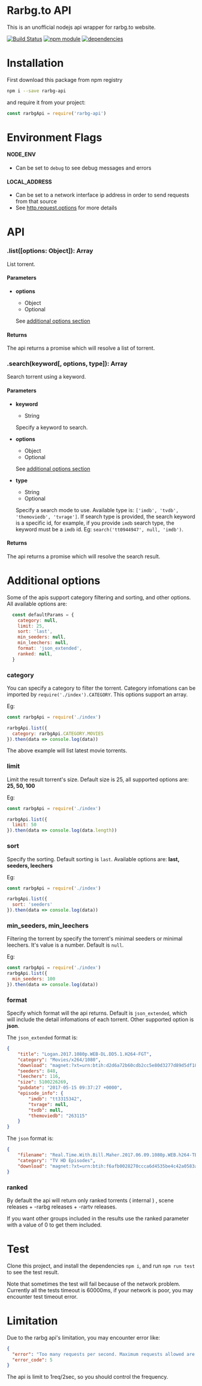 # Rarbg.to API

This is an unofficial nodejs api wrapper for rarbg.to website.

[![Build Status](https://travis-ci.org/serenader2014/rarbg-api.svg?branch=master)](https://travis-ci.org/serenader2014/rarbg-api)
[![npm module](https://badge.fury.io/js/rarbg-api.svg)](https://www.npmjs.org/package/rarbg-api)
[![dependencies](https://david-dm.org/serenader2014/rarbg-api.svg)](https://david-dm.org/serenader2014/rarbg-api.svg)

# Installation

First download this package from npm registry

```bash
npm i --save rarbg-api
```

and require it from your project:

```javascript
const rarbgApi = require('rarbg-api')
```

# Environment Flags
#### **NODE_ENV**
- Can be set to `debug` to see debug messages and errors
#### **LOCAL_ADDRESS**
- Can be set to a network interface ip address in order to send requests from that source
- See [http.request.options](https://nodejs.org/api/http.html#http_http_request_url_options_callback) for more details

    

# API

### .list([options: Object]): Array

List torrent.

#### Parameters

- **options**
    + Object
    + Optional
    
    See [additional options section](#additional-options)


#### Returns

The api returns a promise which will resolve a list of torrent.

### .search(keyword[, options, type]): Array

Search torrent using a keyword.

#### Parameters

- **keyword**
    + String

    Specify a keyword to search.

- **options**
    + Object
    + Optional

    See [additional options section](#additional-options)

- **type**
    + String
    + Optional
    
    Specify a search mode to use. Available type is: `['imdb', 'tvdb', 'themoviedb', 'tvrage']`. If search type is provided, the search keyword is a specific id, for example, if you provide `imdb` search type, the keyword must be a `imdb` id. Eg: `search('tt0944947', null, 'imdb')`. 

#### Returns

The api returns a promise which will resolve the search result.

# Additional options

Some of the apis support category filtering and sorting, and other options. All available options are: 

```javascript
  const defaultParams = {
    category: null,
    limit: 25,
    sort: 'last',
    min_seeders: null,
    min_leechers: null,
    format: 'json_extended',
    ranked: null,
  }
```

### category

You can specify a category to filter the torrent. Category infomations can be imported by `require('./index').CATEGORY`. This options support an array.

Eg: 

```javascript
const rarbgApi = require('./index')

rarbgApi.list({
  category: rarbgApi.CATEGORY.MOVIES
}).then(data => console.log(data))
```

The above example will list latest movie torrents.

### limit

Limit the result torrent's size. Default size is 25, all supported options are: **25, 50, 100**

Eg:

```javascript
const rarbgApi = require('./index')

rarbgApi.list({
  limit: 50
}).then(data => console.log(data.length))
```

### sort

Specify the sorting. Default sorting is `last`. Available options are: **last, seeders, leechers**

Eg: 

```javascript
const rarbgApi = require('./index')

rarbgApi.list({
  sort: 'seeders'
}).then(data => console.log(data))
```

### min_seeders, min_leechers

Filtering the torrent by specify the torrent's minimal seeders or minimal leechers. It's value is a number. Default is `null`.

Eg:

```javascript
const rarbgApi = require('./index')
rarbgApi.list({
  min_seeders: 100
}).then(data => console.log(data))
```

### format

Specify which format will the api returns. Default is `json_extended`, which will include the detail infomations of each torrent. Other supported option is **json**.

The `json_extended` format is:

```json
{ 
    "title": "Logan.2017.1080p.WEB-DL.DD5.1.H264-FGT",
    "category": "Movies/x264/1080",
    "download": "magnet:?xt=urn:btih:d2d6a72b60cdb2cc5e80d3277d89d5df18c3ecbc&dn=Logan.2017.1080p.WEB-DL.DD5.1.H264-FGT&tr=http%3A%2F%2Ftracker.trackerfix.com%3A80%2Fannounce&tr=udp%3A%2F%2F9.rarbg.me%3A2710&tr=udp%3A%2F%2F9.rarbg.to%3A2710&tr=udp%3A%2F%2Fopen.demonii.com%3A1337%2Fannounce",
    "seeders": 848,
    "leechers": 116,
    "size": 5100226269,
    "pubdate": "2017-05-15 09:37:27 +0000",
    "episode_info": { 
        "imdb": "tt3315342",
        "tvrage": null,
        "tvdb": null,
        "themoviedb": "263115" 
    }
}
```


The `json` format is:

```json
{
    "filename": "Real.Time.With.Bill.Maher.2017.06.09.1080p.WEB.h264-TBS[rartv]",
    "category": "TV HD Episodes",
    "download": "magnet:?xt=urn:btih:f6afb0028270ccca6d4535be4c42a0583a5a5737&dn=Real.Time.With.Bill.Maher.2017.06.09.1080p.WEB.h264-TBS%5Brartv%5D&tr=http%3A%2F%2Ftracker.trackerfix.com%3A80%2Fannounce&tr=udp%3A%2F%2F9.rarbg.me%3A2710&tr=udp%3A%2F%2F9.rarbg.to%3A2710&tr=udp%3A%2F%2Fopen.demonii.com%3A1337%2Fannounce"
}
```


### ranked

By default the api will return only ranked torrents ( internal ) , scene releases + -rarbg releases + -rartv releases.

If you want other groups included in the results use the ranked parameter with a value of 0 to get them included.

# Test

Clone this project, and install the dependencies `npm i`, and run `npm run test` to see the test result.

Note that sometimes the test will fail because of the network problem. Currently all the tests timeout is 60000ms, if your network is poor, you may encounter test timeout error.

# Limitation

Due to the rarbg api's limitation, you may encounter error like:

```json
{
  "error": "Too many requests per second. Maximum requests allowed are 1req/2sec Please try again later!",
  "error_code": 5
}
```

The api is limit to 1req/2sec, so you should control the frequency.
